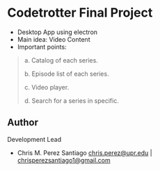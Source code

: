 # Codetrotter Final Project

 * Desktop App using electron
 * Main idea: Video Content
 * Important points:
 > a. Catalog of each series.
 > 
 > b. Episode list of each series.
 > 
 > c. Video player.
 > 
 > d. Search for a series in specific.

**Author**
-----------------
Development Lead

 - Chris M. Perez Santiago   chris.perez@upr.edu | chrisperezsantiago1@gmail.com
